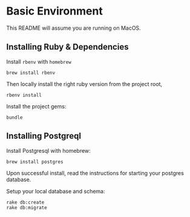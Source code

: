 # Basic Environment

This README will assume you are running on MacOS.

## Installing Ruby & Dependencies

Install `rbenv` with `homebrew`

```console
brew install rbenv
```

Then locally install the right ruby version from the project root,

```console
rbenv install
```

Install the project gems:
```console
bundle
```

## Installing Postgreql

Install Postgresql with homebrew:

```console
brew install postgres
```

Upon successful install, read the instructions for starting your postgres database.

Setup your local database and schema:

```console
rake db:create
rake db:migrate
```
